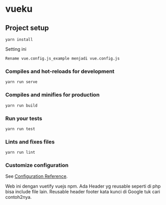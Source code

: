 # vueku

## Project setup
```
yarn install
```

Setting ini 
```
Rename vue.config.js_example menjadi vue.config.js
```

### Compiles and hot-reloads for development
```
yarn run serve
```

### Compiles and minifies for production
```
yarn run build
```

### Run your tests
```
yarn run test
```

### Lints and fixes files
```
yarn run lint
```

### Customize configuration
See [Configuration Reference](https://cli.vuejs.org/config/).


Web ini dengan vuetify vuejs npm.
Ada Header yg reusable seperti di php bisa include file lain.
Reusable header footer kata kunci di Google tuk cari contoh2nya.
